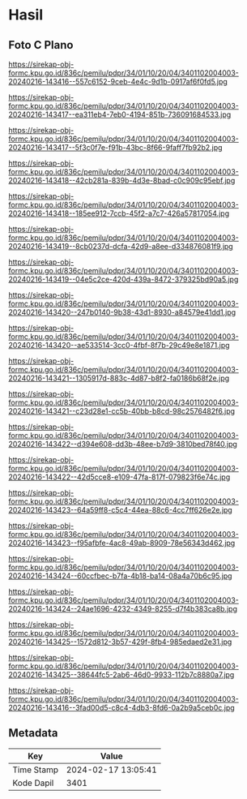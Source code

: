 # Hasil

## Foto C Plano

https://sirekap-obj-formc.kpu.go.id/836c/pemilu/pdpr/34/01/10/20/04/3401102004003-20240216-143416--557c6152-9ceb-4e4c-9d1b-0917af6f0fd5.jpg

https://sirekap-obj-formc.kpu.go.id/836c/pemilu/pdpr/34/01/10/20/04/3401102004003-20240216-143417--ea311eb4-7eb0-4194-851b-736091684533.jpg

https://sirekap-obj-formc.kpu.go.id/836c/pemilu/pdpr/34/01/10/20/04/3401102004003-20240216-143417--5f3c0f7e-f91b-43bc-8f66-9faff7fb92b2.jpg

https://sirekap-obj-formc.kpu.go.id/836c/pemilu/pdpr/34/01/10/20/04/3401102004003-20240216-143418--42cb281a-839b-4d3e-8bad-c0c909c95ebf.jpg

https://sirekap-obj-formc.kpu.go.id/836c/pemilu/pdpr/34/01/10/20/04/3401102004003-20240216-143418--185ee912-7ccb-45f2-a7c7-426a57817054.jpg

https://sirekap-obj-formc.kpu.go.id/836c/pemilu/pdpr/34/01/10/20/04/3401102004003-20240216-143419--8cb0237d-dcfa-42d9-a8ee-d334876081f9.jpg

https://sirekap-obj-formc.kpu.go.id/836c/pemilu/pdpr/34/01/10/20/04/3401102004003-20240216-143419--04e5c2ce-420d-439a-8472-379325bd90a5.jpg

https://sirekap-obj-formc.kpu.go.id/836c/pemilu/pdpr/34/01/10/20/04/3401102004003-20240216-143420--247b0140-9b38-43d1-8930-a84579e41dd1.jpg

https://sirekap-obj-formc.kpu.go.id/836c/pemilu/pdpr/34/01/10/20/04/3401102004003-20240216-143420--ae533514-3cc0-4fbf-8f7b-29c49e8e1871.jpg

https://sirekap-obj-formc.kpu.go.id/836c/pemilu/pdpr/34/01/10/20/04/3401102004003-20240216-143421--1305917d-883c-4d87-b8f2-fa0186b68f2e.jpg

https://sirekap-obj-formc.kpu.go.id/836c/pemilu/pdpr/34/01/10/20/04/3401102004003-20240216-143421--c23d28e1-cc5b-40bb-b8cd-98c2576482f6.jpg

https://sirekap-obj-formc.kpu.go.id/836c/pemilu/pdpr/34/01/10/20/04/3401102004003-20240216-143422--d394e608-dd3b-48ee-b7d9-3810bed78f40.jpg

https://sirekap-obj-formc.kpu.go.id/836c/pemilu/pdpr/34/01/10/20/04/3401102004003-20240216-143422--42d5cce8-e109-47fa-817f-079823f6e74c.jpg

https://sirekap-obj-formc.kpu.go.id/836c/pemilu/pdpr/34/01/10/20/04/3401102004003-20240216-143423--64a59ff8-c5c4-44ea-88c6-4cc7ff626e2e.jpg

https://sirekap-obj-formc.kpu.go.id/836c/pemilu/pdpr/34/01/10/20/04/3401102004003-20240216-143423--f95afbfe-4ac8-49ab-8909-78e56343d462.jpg

https://sirekap-obj-formc.kpu.go.id/836c/pemilu/pdpr/34/01/10/20/04/3401102004003-20240216-143424--60ccfbec-b7fa-4b18-ba14-08a4a70b6c95.jpg

https://sirekap-obj-formc.kpu.go.id/836c/pemilu/pdpr/34/01/10/20/04/3401102004003-20240216-143424--24ae1696-4232-4349-8255-d7f4b383ca8b.jpg

https://sirekap-obj-formc.kpu.go.id/836c/pemilu/pdpr/34/01/10/20/04/3401102004003-20240216-143425--1572d812-3b57-429f-8fb4-985edaed2e31.jpg

https://sirekap-obj-formc.kpu.go.id/836c/pemilu/pdpr/34/01/10/20/04/3401102004003-20240216-143425--38644fc5-2ab6-46d0-9933-112b7c8880a7.jpg

https://sirekap-obj-formc.kpu.go.id/836c/pemilu/pdpr/34/01/10/20/04/3401102004003-20240216-143416--3fad00d5-c8c4-4db3-8fd6-0a2b9a5ceb0c.jpg


## Metadata

| Key        | Value               |
| ---------- | ------------------- |
| Time Stamp | 2024-02-17 13:05:41 |
| Kode Dapil | 3401                |



